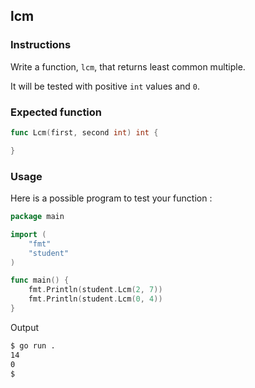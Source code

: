 ## lcm

### Instructions

Write a function, `lcm`, that returns least common multiple.

It will be tested with positive `int` values and `0`.

### Expected function
```go
func Lcm(first, second int) int {

}
```

### Usage

Here is a possible program to test your function :

```go
package main

import (
	"fmt"
	"student"
)

func main() {
	fmt.Println(student.Lcm(2, 7))
	fmt.Println(student.Lcm(0, 4))
}
```

Output
```bash
$ go run .
14
0
$
```
